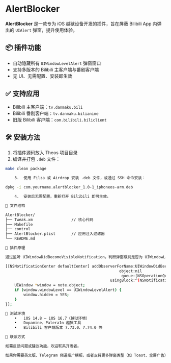 # AlertBlocker
**AlertBlocker** 是一款专为 iOS 越狱设备开发的插件，旨在屏蔽 Bilibili App 内弹出的 `UIAlert` 弹窗，提升使用体验。

## 📦 插件功能

- 自动隐藏所有 `UIWindowLevelAlert` 弹窗窗口
- 支持多版本的 Bilibili 主客户端与番剧客户端
- 无 UI、无需配置、安装即生效

## ✅ 支持应用

- Bilibili 主客户端：`tv.danmaku.bili`
- Bilibili 番剧客户端：`tv.danmaku.bilianime`
- 旧版 Bilibili 客户端：`com.bilibili.biliclient`

## 🛠 安装方法

1. 将插件源码放入 Theos 项目目录
2. 编译并打包 `.deb` 文件：

```bash
make clean package

	3.	使用 Filza 或 Airdrop 安装 .deb 文件，或通过 SSH 命令安装：

dpkg -i com.yourname.alertblocker_1.0-1_iphoneos-arm.deb

	4.	安装后无需配置，重新打开 Bilibili 即可生效。

📁 文件结构

AlertBlocker/
├── Tweak.xm                 // 核心代码
├── Makefile
├── control
├── AlertBlocker.plist       // 应用注入过滤器
└── README.md

📜 插件原理

通过监听 UIWindowDidBecomeVisibleNotification，判断弹窗级别是否为 UIWindowLevelAlert，如是则立即隐藏该窗口，实现弹窗屏蔽：

[[NSNotificationCenter defaultCenter] addObserverForName:UIWindowDidBecomeVisibleNotification
                                                  object:nil
                                                   queue:[NSOperationQueue mainQueue]
                                              usingBlock:^(NSNotification *note) {
    UIWindow *window = note.object;
    if (window.windowLevel == UIWindowLevelAlert) {
        window.hidden = YES;
    }
}];

🧪 测试环境
	•	iOS 14.8 – iOS 16.7（越狱环境）
	•	Dopamine、Palera1n 越狱工具
	•	Bilibili 客户端版本 7.73.0、7.74.0 等

📮 联系方式

如需反馈问题或建议功能，欢迎联系开发者。

如果你需要英文版、Telegram 频道推广模板，或者支持更多弹窗类型（如 Toast、全屏广告）的高级版 README，我也可以继续为你定制。是否需要？


